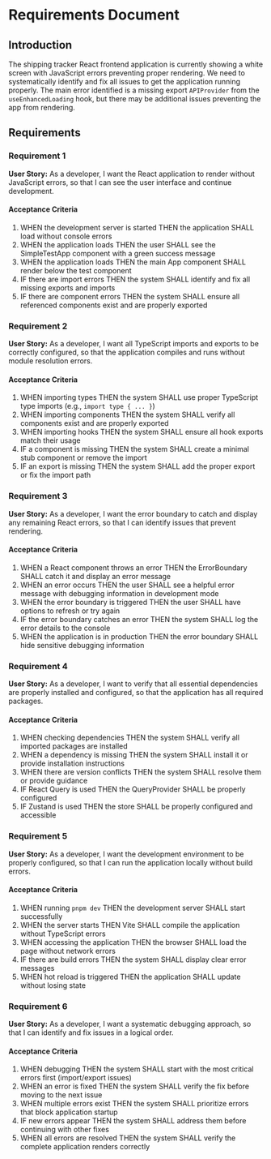 # Requirements Document

## Introduction

The shipping tracker React frontend application is currently showing a white screen with JavaScript errors preventing proper rendering. We need to systematically identify and fix all issues to get the application running properly. The main error identified is a missing export `APIProvider` from the `useEnhancedLoading` hook, but there may be additional issues preventing the app from rendering.

## Requirements

### Requirement 1

**User Story:** As a developer, I want the React application to render without JavaScript errors, so that I can see the user interface and continue development.

#### Acceptance Criteria

1. WHEN the development server is started THEN the application SHALL load without console errors
2. WHEN the application loads THEN the user SHALL see the SimpleTestApp component with a green success message
3. WHEN the application loads THEN the main App component SHALL render below the test component
4. IF there are import errors THEN the system SHALL identify and fix all missing exports and imports
5. IF there are component errors THEN the system SHALL ensure all referenced components exist and are properly exported

### Requirement 2

**User Story:** As a developer, I want all TypeScript imports and exports to be correctly configured, so that the application compiles and runs without module resolution errors.

#### Acceptance Criteria

1. WHEN importing types THEN the system SHALL use proper TypeScript type imports (e.g., `import type { ... }`)
2. WHEN importing components THEN the system SHALL verify all components exist and are properly exported
3. WHEN importing hooks THEN the system SHALL ensure all hook exports match their usage
4. IF a component is missing THEN the system SHALL create a minimal stub component or remove the import
5. IF an export is missing THEN the system SHALL add the proper export or fix the import path

### Requirement 3

**User Story:** As a developer, I want the error boundary to catch and display any remaining React errors, so that I can identify issues that prevent rendering.

#### Acceptance Criteria

1. WHEN a React component throws an error THEN the ErrorBoundary SHALL catch it and display an error message
2. WHEN an error occurs THEN the user SHALL see a helpful error message with debugging information in development mode
3. WHEN the error boundary is triggered THEN the user SHALL have options to refresh or try again
4. IF the error boundary catches an error THEN the system SHALL log the error details to the console
5. WHEN the application is in production THEN the error boundary SHALL hide sensitive debugging information

### Requirement 4

**User Story:** As a developer, I want to verify that all essential dependencies are properly installed and configured, so that the application has all required packages.

#### Acceptance Criteria

1. WHEN checking dependencies THEN the system SHALL verify all imported packages are installed
2. WHEN a dependency is missing THEN the system SHALL install it or provide installation instructions
3. WHEN there are version conflicts THEN the system SHALL resolve them or provide guidance
4. IF React Query is used THEN the QueryProvider SHALL be properly configured
5. IF Zustand is used THEN the store SHALL be properly configured and accessible

### Requirement 5

**User Story:** As a developer, I want the development environment to be properly configured, so that I can run the application locally without build errors.

#### Acceptance Criteria

1. WHEN running `pnpm dev` THEN the development server SHALL start successfully
2. WHEN the server starts THEN Vite SHALL compile the application without TypeScript errors
3. WHEN accessing the application THEN the browser SHALL load the page without network errors
4. IF there are build errors THEN the system SHALL display clear error messages
5. WHEN hot reload is triggered THEN the application SHALL update without losing state

### Requirement 6

**User Story:** As a developer, I want a systematic debugging approach, so that I can identify and fix issues in a logical order.

#### Acceptance Criteria

1. WHEN debugging THEN the system SHALL start with the most critical errors first (import/export issues)
2. WHEN an error is fixed THEN the system SHALL verify the fix before moving to the next issue
3. WHEN multiple errors exist THEN the system SHALL prioritize errors that block application startup
4. IF new errors appear THEN the system SHALL address them before continuing with other fixes
5. WHEN all errors are resolved THEN the system SHALL verify the complete application renders correctly